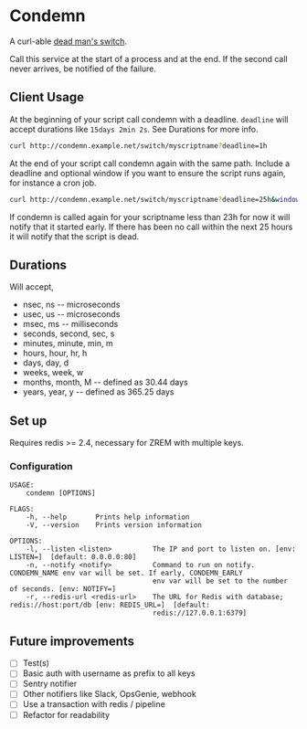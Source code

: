 Condemn
=======

A curl-able [dead man's switch](https://en.wikipedia.org/wiki/Dead_man%27s_switch).

Call this service at the start of a process and at the end. If the second call never arrives, be notified of the failure.

Client Usage
------------

At the beginning of your script call condemn with a deadline. `deadline` will accept durations like `15days 2min 2s`. See Durations for more info.

```bash
curl http://condemn.example.net/switch/myscriptname?deadline=1h
```

At the end of your script call condemn again with the same path. Include a deadline and optional window if you want to ensure the script runs again, for instance a cron job.

```bash
curl http://condemn.example.net/switch/myscriptname?deadline=25h&window=2h
```

If condemn is called again for your scriptname less than 23h for now it will notify that it started early. If there has been no call within the next 25 hours it will notify that the script is dead.

Durations
---------

Will accept,

- nsec, ns -- microseconds
- usec, us -- microseconds
- msec, ms -- milliseconds
- seconds, second, sec, s
- minutes, minute, min, m
- hours, hour, hr, h
- days, day, d
- weeks, week, w
- months, month, M -- defined as 30.44 days
- years, year, y -- defined as 365.25 days

Set up
------

Requires redis >= 2.4, necessary for ZREM with multiple keys.

### Configuration

```
USAGE:
    condemn [OPTIONS]

FLAGS:
    -h, --help       Prints help information
    -V, --version    Prints version information

OPTIONS:
    -l, --listen <listen>          The IP and port to listen on. [env: LISTEN=]  [default: 0.0.0.0:80]
    -n, --notify <notify>          Command to run on notify. CONDEMN_NAME env var will be set. If early, CONDEMN_EARLY
                                   env var will be set to the number of seconds. [env: NOTIFY=]
    -r, --redis-url <redis-url>    The URL for Redis with database; redis://host:port/db [env: REDIS_URL=]  [default:
                                   redis://127.0.0.1:6379]
```

Future improvements
-------------------

- [ ] Test(s)
- [ ] Basic auth with username as prefix to all keys
- [ ] Sentry notifier
- [ ] Other notifiers like Slack, OpsGenie, webhook
- [ ] Use a transaction with redis / pipeline
- [ ] Refactor for readability
